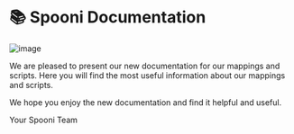 # 📚 Spooni Documentation

![image](https://cdn.discordapp.com/attachments/1009153559029366838/1197227836117880922/Banner_1.png?ex=65ba804f&is=65a80b4f&hm=7ba794699d8b821eb356b26ecb1a3e3c5c76e7780398fb79eabda88997892456&)

We are pleased to present our new documentation for our mappings and scripts. Here you will find the most useful information about our mappings and scripts. 

We hope you enjoy the new documentation and find it helpful and useful.

Your Spooni Team 